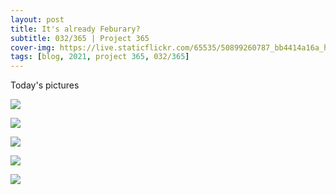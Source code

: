 ```yaml
---
layout: post
title: It's already Feburary?
subtitle: 032/365 | Project 365
cover-img: https://live.staticflickr.com/65535/50899260787_bb4414a16a_h.jpg
tags: [blog, 2021, project 365, 032/365]
---
```

Today's pictures
<p class="post-img-wrap">
  <img src="https://live.staticflickr.com/65535/50899260787_bb4414a16a_h.jpg">
</p>
<p class="post-img-wrap">
  <img src="https://live.staticflickr.com/65535/50899253267_4b01a3fca8_h.jpg">
</p>
<p class="post-img-wrap">
  <img src="https://live.staticflickr.com/65535/50900092431_7af73dd9cf_h.jpg">
</p>
<p class="post-img-wrap">
  <img src="https://live.staticflickr.com/65535/50900095981_0eac4bf7e4_h.jpg">
</p>
<p class="post-img-wrap">
  <img src="https://live.staticflickr.com/65535/50900098416_dee8ff4b58_h.jpg">
</p>
